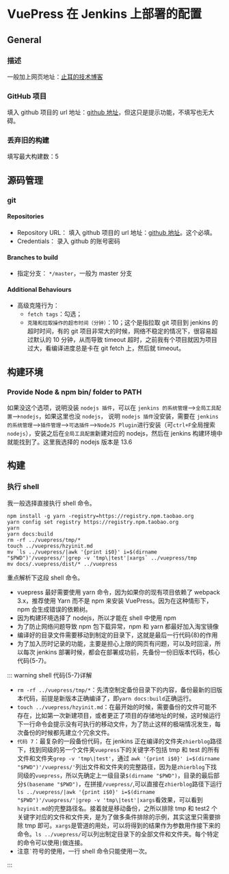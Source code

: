 # VuePress 在 Jenkins 上部署的配置

## General

### 描述

一般加上网页地址：[止耳的技术博客](http://101.200.192.219:2227/vuepress/)

### GitHub 项目

填入 github 项目的 url 地址：[github 地址](https://github.com/hzy199102/zhierblog.git/)，但这只是提示功能，不填写也无大碍。

### 丢弃旧的构建

填写最大构建数：5

## 源码管理

### git

#### Repositories

- Repository URL：
  填入 github 项目的 url 地址：[github 地址](https://github.com/hzy199102/zhierblog.git/)。这个必填。
- Credentials：
  录入 github 的账号密码

#### Branches to build

- 指定分支：
  `*/master`，一般为 master 分支

#### Additional Behaviours

- 高级克隆行为：
  - `fetch tags`：勾选；
  - `克隆和拉取操作的超市时间（分钟）`：10；这个是指拉取 git 项目到 jenkins 的超时时间，有的 git 项目非常大的时候，网络不稳定的情况下，很容易超过默认的 10 分钟，从而导致 timeout 超时，之前我有个项目就因为项目过大，看编译进度总是卡在 git fetch 上，然后就 timeout。

## 构建环境

### Provide Node & npm bin/ folder to PATH

如果没这个选项，说明没装 `nodejs 插件`，可以在 `jenkins 的系统管理`——>`全局工具配置`——>`nodejs`，如果这里也没 `nodejs`，
说明 `nodejs 插件`没安装，需要在 `jenkins 的系统管理`——>`插件管理`——>`可选插件`——>`NodeJS Plugin`进行安装（可`ctrl+F`全局搜索 `nodejs`），安装之后在`全局工具配置`新建对应的 nodejs，然后在 jenkins 构建环境中就能找到了。这里我选择的 nodejs 版本是 13.6

## 构建

### 执行 shell

我一般选择直接执行 shell 命令。

```bash{5-7}
npm install -g yarn -registry=https://registry.npm.taobao.org
yarn config set registry https://registry.npm.taobao.org
yarn
yarn docs:build
rm -rf ../vuepress/tmp/*
touch ../vuepress/hzyinit.md
mv `ls ../vuepress/|awk '{print i$0}' i=$(dirname "$PWD")'/vuepress/'|grep -v 'tmp\|test'|xargs` ../vuepress/tmp
mv docs/.vuepress/dist/* ../vuepress
```

重点解析下这段 shell 命令。

- vuepress 最好需要使用 yarn 命令，因为如果你的现有项目依赖了 webpack 3.x，推荐使用 Yarn 而不是 npm 来安装 VuePress。因为在这种情形下，npm 会生成错误的依赖树。
- 因为构建环境选择了 nodejs，所以才能在 shell 中使用 npm
- 为了防止网络问题导致 npm 包下载异常，npm 和 yarn 都最好加入淘宝镜像
- 编译好的目录文件需要移动到制定的目录下，这就是最后一行代码{8}的作用
- 为了加入历时记录的功能，主要是担心上限的网页有问题，可以及时回滚，所以每次 jenkins 部署时候，都会在部署成功前，先备份一份旧版本代码，核心代码{5-7}。

::: warning shell 代码{5-7}详解

- `rm -rf ../vuepress/tmp/*`：先清空制定备份目录下的内容，备份最新的旧版本代码，前提是新版本正确编译了，即`yarn docs:build`正确运行。
- `touch ../vuepress/hzyinit.md`：在最开始的时候，需要备份的文件可能不存在，比如第一次新建项目，或者更正了项目的存储地址的时候，这时候运行下一行命令会提示没有可执行的移动文件，为了防止这样的极端情况发生，每次备份的时候都先建立个冗余文件。
- `代码 7`：最复杂的一段备份代码，在 jenkins 正在编译的文件夹`zhierblog`路径下，找到同级的另一个文件夹`vuepress`下的关键字不包括 tmp 和 test 的所有文件和文件夹`grep -v 'tmp\|test'`，通过
  `awk '{print i$0}' i=$(dirname "$PWD")'/vuepress/'`列出文件和文件夹的完整路径，因为是`zhierblog`下找同级的`vuepress`，所以先确定上一级目录`$(dirname "$PWD")`，目录的最后部分`$(basename "$PWD")`，在拼接`/vuepress/`,可以直接在`zhierblog`路径下运行`ls ../vuepress/|awk '{print i$0}' i=$(dirname "$PWD")'/vuepress/'|grep -v 'tmp\|test'|xargs`看效果，可以看到`hzyinit.md`的完整路径名。接着就是移动备份，之所以排除 tmp 和 test2 个关键字对应的文件和文件夹，是为了做多条件排除的示例，其实这里只需要排除 tmp 即可。`xargs`是管道的用处，可以将得到的结果作为参数用作接下来的命令。`ls ../vuepress/`可以列出制定目录下的全部文件和文件夹。每个特定的命令可以使用`|`做连接。
- 注意<code>`</code>符号的使用，一行 shell 命令只能使用一次。

:::
